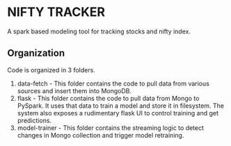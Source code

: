 # NIFTY TRACKER
A spark based modeling tool for tracking stocks and nifty index.

## Organization

Code is organized in 3 folders.
1. data-fetch - This folder contains the code to pull data from various sources and insert them into MongoDB.
2. flask - This folder contains the code to pull data from Mongo to PySpark. It uses that data to train a model and store it in filesystem. The system also exposes a rudimentary flask UI to control training and get predictions.
3. model-trainer - This folder contains the streaming logic to detect changes in Mongo collection and trigger model retraining.
